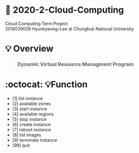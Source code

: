 # :seedling: 2020-2-Cloud-Computing
Cloud Computing Term Project      
2016039028 Hyunkyeong-Lee at Chungbuk National University

# :bulb: Overview
> ### Dynamic Virtual Resource Managment Program

#   :octocat: :bulb:Function
* [1] list instance              
* [2] available zones                  
* [3] start instance
* [4] available regions
* [5] stop instance
* [6] create instance
* [7] reboot instance
* [8] list images
* [9] terminate instance
* [99] quit
